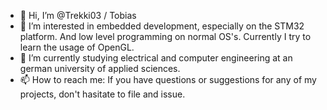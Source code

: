 - 👋 Hi, I’m @Trekki03 / Tobias
- 👀 I’m interested in embedded development, especially on the STM32 platform. And low level programming on normal OS's. Currently I try to learn the usage of OpenGL.
- 🌱 I’m currently studying electrical and computer engineering at an german university of applied sciences. 
- 📫 How to reach me: If you have questions or suggestions for any of my projects, don't hasitate to file and issue.

<!---
Trekki03/Trekki03 is a ✨ special ✨ repository because its `README.md` (this file) appears on your GitHub profile.
You can click the Preview link to take a look at your changes.
--->
